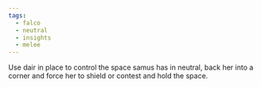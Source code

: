```yaml
---
tags:
  - falco
  - neutral
  - insights
  - melee
---
```


Use dair in place to control the space samus has in neutral, back her into a corner and force her to shield or contest and hold the space.